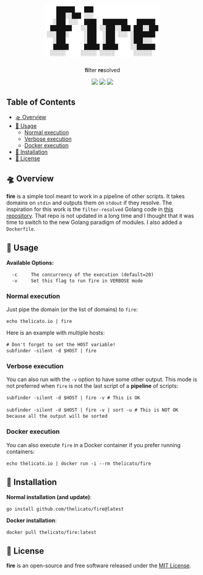 <h1 align="center">
  <br>
  <a href=""><img src="logo.png" alt="" width="300px;"></a>
</h1>
<p align="center">
    <b>fi</b>lter <b>re</b>solved
<p>

<p align="center">
  <a href="https://github.com/thelicato/fire/blob/main/README.md"><img src="https://img.shields.io/badge/Documentation-complete-green.svg?style=flat"></a>
  <a href="https://github.com/thelicato/fire/blob/main/LICENSE"><img src="https://img.shields.io/badge/License-MIT-blue.svg"></a>
  <a href="https://twitter.com/intent/follow?screen_name=thelicato"><img src="https://img.shields.io/twitter/follow/thelicato?style=flat&logo=twitter"></a>
</p>

<!-- omit in toc -->
## Table of Contents
- [🛸 Overview](#-overview)
- [👾 Usage](#-usage)
  - [Normal execution](#normal-execution)
  - [Verbose execution](#verbose-execution)
  - [Docker execution](#docker-execution)
- [🚀 Installation](#-installation)
- [🪪 License](#-license)

## 🛸 Overview

**fire** is a simple tool meant to work in a pipeline of other scripts. It takes domains on ``stdin`` and outputs them on ``stdout`` if they resolve. The inspiration for this work is the ``filter-resolved`` Golang code in [this repository](https://github.com/tomnomnom/hacks/tree/master/filter-resolved). That repo is not updated in a long time and I thought that it was time to switch to the new Golang paradigm of modules. I also added a ``Dockerfile``.

## 👾 Usage

**Available Options:**
```
  -c     The concurrency of the execution (default=20)
  -v     Set this flag to run fire in VERBOSE mode
```

### Normal execution
Just pipe the domain (or the list of domains) to ``fire``:
```
echo thelicato.io | fire
```

Here is an example with multiple hosts:
```
# Don't forget to set the HOST variable!
subfinder -silent -d $HOST | fire 
```

### Verbose execution
You can also run with the ``-v`` option to have some other output. This mode is not preferred when ``fire`` is not the last script of a **pipeline** of scripts:
```
subfinder -silent -d $HOST | fire -v # This is OK

subfinder -silent -d $HOST | fire -v | sort -u # This is NOT OK because all the output will be sorted
```

### Docker execution
You can also execute ``fire`` in a Docker container if you prefer running containers:
```
echo thelicato.io | docker run -i --rm thelicato/fire
```

## 🚀 Installation
**Normal installation (and update)**:
```
go install github.com/thelicato/fire@latest
```

**Docker installation**:
```
docker pull thelicato/fire:latest
```


## 🪪 License
**fire** is an open-source and free software released under the [MIT License](https://github.com/thelicato/fire/blob/main/LICENSE).